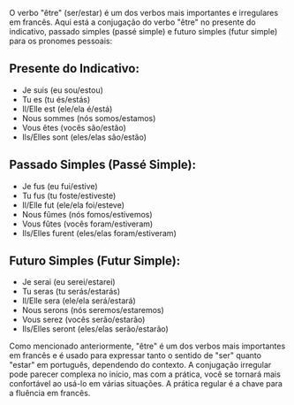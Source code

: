 O verbo "être" (ser/estar) é um dos verbos mais importantes e irregulares em francês. Aqui está a conjugação do verbo "être" no presente do indicativo, passado simples (passé simple) e futuro simples (futur simple) para os pronomes pessoais:

## Presente do Indicativo:

- Je suis (eu sou/estou)
- Tu es (tu és/estás)
- Il/Elle est (ele/ela é/está)
- Nous sommes (nós somos/estamos)
- Vous êtes (vocês são/estão)
- Ils/Elles sont (eles/elas são/estão)


## Passado Simples (Passé Simple):

- Je fus (eu fui/estive)
- Tu fus (tu foste/estiveste)
- Il/Elle fut (ele/ela foi/esteve)
- Nous fûmes (nós fomos/estivemos)
- Vous fûtes (vocês foram/estiveram)
- Ils/Elles furent (eles/elas foram/estiveram)


## Futuro Simples (Futur Simple):

- Je serai (eu serei/estarei)
- Tu seras (tu serás/estarás)
- Il/Elle sera (ele/ela será/estará)
- Nous serons (nós seremos/estaremos)
- Vous serez (vocês serão/estarão)
- Ils/Elles seront (eles/elas serão/estarão)


Como mencionado anteriormente, "être" é um dos verbos mais importantes em francês e é usado para expressar tanto o sentido de "ser" quanto "estar" em português, dependendo do contexto. A conjugação irregular pode parecer complexa no início, mas com a prática, você se tornará mais confortável ao usá-lo em várias situações. A prática regular é a chave para a fluência em francês.